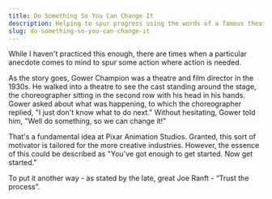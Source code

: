 ```yaml
---
title: Do Something So You Can Change It
description: Helping to spur progress using the words of a famous theatre director
slug: do-something-so-you-can-change-it
---
```


While I haven't practiced this enough, there are times when a particular anecdote comes to mind to
spur some action where action is needed.

As the story goes, Gower Champion was a theatre and film director in the 1930s. He walked into a
theatre to see the cast standing around the stage, the choreographer sitting in the second row with
his head in his hands. Gower asked about what was happening, to which the choreographer replied, "I
just don't know what to do next." Without hesitating, Gower told him, "Well do something, so we can
change it!"

That's a fundamental idea at Pixar Animation Studios. Granted, this sort of motivator is tailored
for the more creative industries. However, the essence of this could be described as "You've got
enough to get started. Now get started."

To put it another way - as stated by the late, great Joe Ranft - “Trust the process”.

